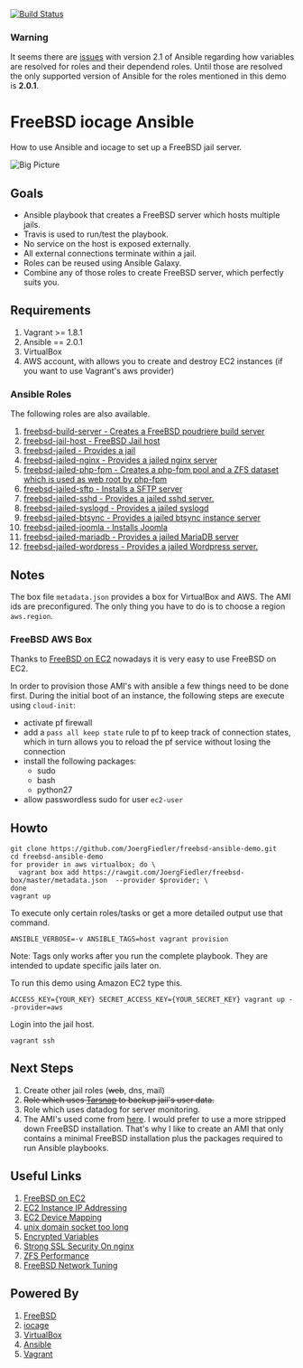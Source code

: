 [![Build Status](https://travis-ci.org/JoergFiedler/freebsd-ansible-demo.svg?branch=master)](https://travis-ci.org/JoergFiedler/freebsd-ansible-demo)

### Warning

It seems there are [issues](https://github.com/ansible/ansible/issues/16320) with version 2.1 of Ansible regarding how variables are resolved for roles and their dependend roles. Until those are resolved the only supported version of Ansible for the roles mentioned in this demo is **2.0.1**.

# FreeBSD iocage Ansible

How to use Ansible and iocage to set up a FreeBSD jail server.

![Big Picture](https://github.com/JoergFiedler/freebsd-ansible-demo/raw/master/doc/big-picture-draw.io.png)

## Goals

- Ansible playbook that creates a FreeBSD server which hosts multiple jails.
- Travis is used to run/test the playbook.
- No service on the host is exposed externally.
- All external connections terminate within a jail.
- Roles can be reused using Ansible Galaxy.
- Combine any of those roles to create FreeBSD server, which perfectly suits you.

## Requirements

1. Vagrant >= 1.8.1
1. Ansible == 2.0.1
1. VirtualBox
1. AWS account, with allows you to create and destroy EC2 instances (if you want to use Vagrant's aws provider)

### Ansible Roles

The following roles are also available.

 1. [freebsd-build-server - Creates a FreeBSD poudriere build server](https://galaxy.ansible.com/JoergFiedler/freebsd-build-server/)
 1. [freebsd-jail-host - FreeBSD Jail host](https://galaxy.ansible.com/JoergFiedler/freebsd-jail-host/)
 1. [freebsd-jailed - Provides a jail](https://galaxy.ansible.com/JoergFiedler/freebsd-jailed/)
 1. [freebsd-jailed-nginx - Provides a jailed nginx server](https://galaxy.ansible.com/JoergFiedler/freebsd-jailed-nginx/)
 1. [freebsd-jailed-php-fpm - Creates a php-fpm pool and a ZFS dataset which is used as web root by php-fpm](https://galaxy.ansible.com/JoergFiedler/freebsd-jailed-php-fpm/)
 1. [freebsd-jailed-sftp - Installs a SFTP server](https://galaxy.ansible.com/JoergFiedler/freebsd-jailed-sftp/)
 1. [freebsd-jailed-sshd - Provides a jailed sshd server.](https://galaxy.ansible.com/JoergFiedler/freebsd-jailed-sshd/)
 1. [freebsd-jailed-syslogd - Provides a jailed syslogd](https://galaxy.ansible.com/JoergFiedler/freebsd-jailed-syslogd/)
 1. [freebsd-jailed-btsync - Provides a jailed btsync instance server](https://galaxy.ansible.com/JoergFiedler/freebsd-jailed-btsync/)
 1. [freebsd-jailed-joomla - Installs Joomla](https://galaxy.ansible.com/JoergFiedler/freebsd-jailed-joomla/)
 1. [freebsd-jailed-mariadb - Provides a jailed MariaDB server](https://galaxy.ansible.com/JoergFiedler/freebsd-jailed-mariadb/)
 1. [freebsd-jailed-wordpress - Provides a jailed Wordpress server.](https://galaxy.ansible.com/JoergFiedler/freebsd-jailed-wordpress/)

## Notes

The box file `metadata.json` provides a box for VirtualBox and AWS. The AMI ids are preconfigured. The only thing you have to do is to choose a region `aws.region`.

### FreeBSD AWS Box

Thanks to [FreeBSD on EC2](http://www.daemonology.net/freebsd-on-ec2/) nowadays it is very easy to use FreeBSD on EC2.

In order to provision those AMI's with ansible a few things need to be done first. During the initial boot of an instance, the following steps are execute using `cloud-init`:

* activate pf firewall
* add a `pass all keep state` rule to pf to keep track of connection states, which in turn allows you to reload the pf service without losing the connection
* install the following packages:
   * sudo
   * bash
   * python27
* allow passwordless sudo for user `ec2-user`

## Howto

    git clone https://github.com/JoergFiedler/freebsd-ansible-demo.git
    cd freebsd-ansible-demo
    for provider in aws virtualbox; do \
      vagrant box add https://rawgit.com/JoergFiedler/freebsd-box/master/metadata.json  --provider $provider; \
    done
    vagrant up

To execute only certain roles/tasks or get a more detailed output use that command.

    ANSIBLE_VERBOSE=-v ANSIBLE_TAGS=host vagrant provision
    
Note: Tags only works after you run the complete playbook. They are intended to update specific jails later on.  

To run this demo using Amazon EC2 type this.

    ACCESS_KEY={YOUR_KEY} SECRET_ACCESS_KEY={YOUR_SECRET_KEY} vagrant up --provider=aws

Login into the jail host.

    vagrant ssh

## Next Steps

1. Create other jail roles (~~web~~, dns, mail)
1. ~~Role which uses [Tarsnap](https://www.tarsnap.com/man-tarsnap.1.html) to backup jail's user data.~~
1. Role which uses datadog for server monitoring.
1. The AMI's used come from [here](http://www.daemonology.net/freebsd-on-ec2/). I would prefer to use a more stripped down FreeBSD installation. That's why I like to create an AMI that only contains a minimal FreeBSD installation plus the packages required to run Ansible playbooks.

## Useful Links

1. [FreeBSD on EC2](http://www.daemonology.net/freebsd-on-ec2/)
1. [EC2 Instance IP Addressing](http://docs.aws.amazon.com/AWSEC2/latest/UserGuide/using-instance-addressing.html)
1. [EC2 Device Mapping](http://docs.aws.amazon.com/AWSEC2/latest/UserGuide/block-device-mapping-concepts.html)
1. [unix domain socket too long](https://github.com/ansible/ansible/issues/11536)
1. [Encrypted Variables](http://docs.travis-ci.com/user/environment-variables/#Encrypted-Variables)
1. [Strong SSL Security On nginx](https://raymii.org/s/tutorials/Strong_SSL_Security_On_nginx.html)
1. [ZFS Performance](http://open-zfs.org/wiki/Performance_tuning#LZ4_compression)
1. [FreeBSD Network Tuning](https://calomel.org/freebsd_network_tuning.html)

## Powered By

1. [FreeBSD](https://www.freebsd.org)
1. [iocage](https://github.com/pannon/iocage)
1. [VirtualBox](https://www.virtualbox.org)
1. [Ansible](http://www.ansible.com)
1. [Vagrant](https://www.vagrantup.com)
